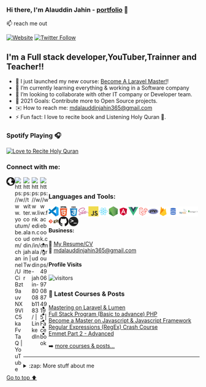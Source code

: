 <a id="top"></a>

### Hi there, I'm Alauddin Jahin - [portfolio][website] 👋

 :mailbox: reach me out

[![Website](https://img.shields.io/website?label=alauddinjahin.github.io&style=for-the-badge&url=https%3A%2F%2Falauddinjahin.github.io)](https://alauddinjahin.github.io)
[![Twitter Follow](https://img.shields.io/twitter/follow/JahinAlauddin?color=1DA1F2&logo=twitter&style=for-the-badge)]()



## I'm a Full stack developer,YouTuber,Trainner and Teacher!!

- 🔭 I just launched my new course: [Become A Laravel Master!][course]!
- 🌱 I’m currently learning everything & working in a Software company
- 👯 I’m looking to collaborate with other IT company or Developer team.
- 🥅 2021 Goals: Contribute more to Open Source projects.
- ✉️ How to reach me: mdalauddinjahin365@gmail.com
- ⚡ Fun fact: I love to recite book and Listening Holy Quran 📖.

### Spotify Playing 🎧

[<img src="https://i.pinimg.com/originals/93/2f/d0/932fd00d9b43753061c47739f0cc777b.gif" alt="Love to Recite Holy Quran" width="350" height="50"/>]()

### Connect with me:

[<img align="left" alt="https://alauddinjahin.github.io" width="22px" src="https://raw.githubusercontent.com/iconic/open-iconic/master/svg/globe.svg" />][website]
[<img align="left" alt="https://www.youtube.com/channel/UCiBzt9auvNX9VlC5kaFvTaQ | YouTube" width="22px" src="https://cdn.jsdelivr.net/npm/simple-icons@v3/icons/youtube.svg" />][youtube]
[<img align="left" alt="https://twitter.com/alauddinjahin | Twitter" width="22px" src="https://cdn.jsdelivr.net/npm/simple-icons@v3/icons/twitter.svg" />][twitter]
[<img align="left" alt="https://www.linkedin.com/in/alauddin-jahin-8008b1183/ | LinkedIn" width="22px" src="https://cdn.jsdelivr.net/npm/simple-icons@v3/icons/linkedin.svg" />][linkedin]
[<img align="left" alt="https://www.facebook.com/groups/490697088749195 | Facebook" width="22px" src="https://cdn.jsdelivr.net/npm/simple-icons@v3/icons/facebook.svg" />][facebookGroup]


<br />

### Languages and Tools:

[<img align="left" alt="Visual Studio Code" width="26px" src="https://raw.githubusercontent.com/github/explore/80688e429a7d4ef2fca1e82350fe8e3517d3494d/topics/visual-studio-code/visual-studio-code.png" />][webdevplaylist]
[<img align="left" alt="HTML5" width="26px" src="https://raw.githubusercontent.com/github/explore/80688e429a7d4ef2fca1e82350fe8e3517d3494d/topics/html/html.png" />][webdevplaylist]
[<img align="left" alt="CSS3" width="26px" src="https://raw.githubusercontent.com/github/explore/80688e429a7d4ef2fca1e82350fe8e3517d3494d/topics/css/css.png" />][cssplaylist]
[<img align="left" alt="Sass" width="26px" src="https://raw.githubusercontent.com/github/explore/80688e429a7d4ef2fca1e82350fe8e3517d3494d/topics/sass/sass.png" />][cssplaylist]
[<img align="left" alt="JavaScript" width="26px" src="https://raw.githubusercontent.com/github/explore/80688e429a7d4ef2fca1e82350fe8e3517d3494d/topics/javascript/javascript.png" />][jsplaylist]
[<img align="left" alt="React" width="26px" src="https://raw.githubusercontent.com/github/explore/80688e429a7d4ef2fca1e82350fe8e3517d3494d/topics/react/react.png" />][reactplaylist]
[<img align="left" alt="Node.js" width="26px" src="https://raw.githubusercontent.com/github/explore/80688e429a7d4ef2fca1e82350fe8e3517d3494d/topics/nodejs/nodejs.png" />][webdevplaylist]
[<img align="left" alt="Angular" width="26px" src="https://raw.githubusercontent.com/github/explore/80688e429a7d4ef2fca1e82350fe8e3517d3494d/topics/angular/angular.png" />][webdevplaylist]
[<img align="left" alt="Angular" width="26px" src="https://raw.githubusercontent.com/github/explore/80688e429a7d4ef2fca1e82350fe8e3517d3494d/topics/vue/vue.png" />][webdevplaylist]
[<img align="left" alt="Laravel" width="26px" src="https://raw.githubusercontent.com/github/explore/80688e429a7d4ef2fca1e82350fe8e3517d3494d/topics/laravel/laravel.png" />][webdevplaylist]
[<img align="left" alt="PHP" width="26px" src="https://raw.githubusercontent.com/github/explore/80688e429a7d4ef2fca1e82350fe8e3517d3494d/topics/php/php.png" />][webdevplaylist]
[<img align="left" alt="Firebase" width="26px" src="https://raw.githubusercontent.com/github/explore/80688e429a7d4ef2fca1e82350fe8e3517d3494d/topics/firebase/firebase.png" />][webdevplaylist]
[<img align="left" alt="SQL" width="26px" src="https://raw.githubusercontent.com/github/explore/80688e429a7d4ef2fca1e82350fe8e3517d3494d/topics/sql/sql.png" />][webdevplaylist]
[<img align="left" alt="MySQL" width="26px" src="https://raw.githubusercontent.com/github/explore/80688e429a7d4ef2fca1e82350fe8e3517d3494d/topics/mysql/mysql.png" />][webdevplaylist]
[<img align="left" alt="MongoDB" width="26px" src="https://raw.githubusercontent.com/github/explore/80688e429a7d4ef2fca1e82350fe8e3517d3494d/topics/mongodb/mongodb.png" />][webdevplaylist]
[<img align="left" alt="Git" width="26px" src="https://raw.githubusercontent.com/github/explore/80688e429a7d4ef2fca1e82350fe8e3517d3494d/topics/git/git.png" />][webdevplaylist]
[<img align="left" alt="GitHub" width="26px" src="https://raw.githubusercontent.com/github/explore/78df643247d429f6cc873026c0622819ad797942/topics/github/github.png" />][webdevplaylist]
[<img align="left" alt="Terminal" width="26px" src="https://raw.githubusercontent.com/github/explore/80688e429a7d4ef2fca1e82350fe8e3517d3494d/topics/terminal/terminal.png" />][webdevplaylist]

<br />
<br />


#### Business:
- :paperclip: [My Resume/CV](https://alauddinjahin.github.io/md_alauddin_cv.pdf)
- :email: mdalauddinjahin365@gmail.com



#### Profile Visits 

![visitors](https://visitor-badge.glitch.me/badge?page_id=alauddinjahin.alauddinjahin)


### 📕 Latest Courses & Posts

<!-- BLOG-POST-LIST:START -->
- [Mastering on Laravel & Lumen](https://www.facebook.com/groups/490697088749195)
- [Full Stack Program (Basic to advance) PHP](https://www.facebook.com/groups/490697088749195)
- [Become a Master on Javascript & Javascript Framework](https://www.facebook.com/groups/490697088749195)
- [Regular Expressions (RegEx) Crash Course](https://www.facebook.com/groups/490697088749195)
- [Emmet Part 2 - Advanced](https://www.facebook.com/groups/490697088749195)
<!-- BLOG-POST-LIST:END -->

➡️ [more courses & posts...](https://www.facebook.com/groups/490697088749195)

---

<details>
  <summary>:zap: More stuff about me</summary>

  <br >

  I love sharing knowledge and putting tutorials, courses and posts together for helping other developers, and that's why "CodeWithLove 360" Training exists!

  #### What is 'CodeWithLove 360'?

  'CodeWithLove 360' is a online training platform where every developer & non-developer person learning for Web/Mobile development, coding and design. Including new technologies and frameworks and anything really related to development world.


  #### Coding Stats 

  <!--START_SECTION:waka-->

```text
Blade Template   20 hrs 25 mins  █████████████░░░░░░░░░░░░   52.40 %
PHP              17 hrs 2 mins   ███████████░░░░░░░░░░░░░░   43.74 %
JavaScript       1 hr 18 mins    █░░░░░░░░░░░░░░░░░░░░░░░░   03.37 %
Bash             6 mins          ░░░░░░░░░░░░░░░░░░░░░░░░░   00.27 %
CSS              2 mins          ░░░░░░░░░░░░░░░░░░░░░░░░░   00.12 %
JSON             2 mins          ░░░░░░░░░░░░░░░░░░░░░░░░░   00.09 %
```

<!--END_SECTION:waka-->
 
[![Top Langs card](https://github-readme-stats.vercel.app/api/top-langs/?username=alauddinjahin&card_width=1200&langs_count=5)](https://github.com/alauddinjahin)
 
  #### Github Stats

  ![My's github stats](https://github-readme-stats.vercel.app/api?username=alauddinjahin&count_private=true&&show_icons=true&&theme=shades-of-purple&&title_color="#fdfdfd"&&hide=contribs,prs)


</details>


[Go to top ⬆️ ](#top)


[website]: https://alauddinjahin.github.io
[course]: https://www.facebook.com/groups/490697088749195
[facebookGroup]: https://www.facebook.com/groups/490697088749195
[twitter]: https://twitter.com/alauddinjahin
[youtube]: https://www.youtube.com/channel/UCiBzt9auvNX9VlC5kaFvTaQ
[linkedin]: https://www.linkedin.com/in/alauddin-jahin-8008b1183
[webdevplaylist]:https://alauddinjahin.github.io
[cssplaylist]:https://alauddinjahin.github.io
[jsplaylist]:https://alauddinjahin.github.io
[reactplaylist]:https://alauddinjahin.github.io



